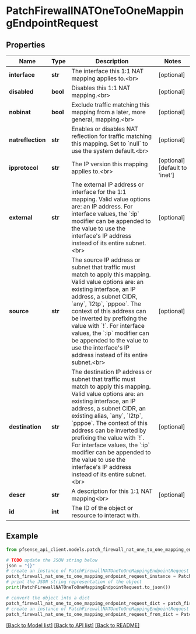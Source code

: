 # PatchFirewallNATOneToOneMappingEndpointRequest


## Properties

Name | Type | Description | Notes
------------ | ------------- | ------------- | -------------
**interface** | **str** | The interface this 1:1 NAT mapping applies to.&lt;br&gt; | [optional] 
**disabled** | **bool** | Disables this 1:1 NAT mapping.&lt;br&gt; | [optional] 
**nobinat** | **bool** | Exclude traffic matching this mapping from a later, more general, mapping.&lt;br&gt; | [optional] 
**natreflection** | **str** | Enables or disables NAT reflection for traffic matching this mapping. Set to &#x60;null&#x60; to use the system default.&lt;br&gt; | [optional] 
**ipprotocol** | **str** | The IP version this mapping applies to.&lt;br&gt; | [optional] [default to 'inet']
**external** | **str** | The external IP address or interface for the 1:1 mapping. Valid value options are: an IP address. For interface values, the &#x60;:ip&#x60;  modifier can be appended to the value to use the interface&#39;s IP address instead of its entire subnet.&lt;br&gt; | [optional] 
**source** | **str** | The source IP address or subnet that traffic must match to apply this mapping. Valid value options are: an existing interface, an IP address, a subnet CIDR, &#x60;any&#x60;, &#x60;l2tp&#x60;, &#x60;pppoe&#x60;. The context of this address can be inverted by prefixing the value with &#x60;!&#x60;. For interface values, the &#x60;:ip&#x60;  modifier can be appended to the value to use the interface&#39;s IP address instead of its entire subnet.&lt;br&gt; | [optional] 
**destination** | **str** | The destination IP address or subnet that traffic must match to apply this mapping. Valid value options are: an existing interface, an IP address, a subnet CIDR, an existing alias, &#x60;any&#x60;, &#x60;l2tp&#x60;, &#x60;pppoe&#x60;. The context of this address can be inverted by prefixing the value with &#x60;!&#x60;. For interface values, the &#x60;:ip&#x60;  modifier can be appended to the value to use the interface&#39;s IP address instead of its entire subnet.&lt;br&gt; | [optional] 
**descr** | **str** | A description for this 1:1 NAT mapping&lt;br&gt; | [optional] 
**id** | **int** | The ID of the object or resource to interact with. | 

## Example

```python
from pfsense_api_client.models.patch_firewall_nat_one_to_one_mapping_endpoint_request import PatchFirewallNATOneToOneMappingEndpointRequest

# TODO update the JSON string below
json = "{}"
# create an instance of PatchFirewallNATOneToOneMappingEndpointRequest from a JSON string
patch_firewall_nat_one_to_one_mapping_endpoint_request_instance = PatchFirewallNATOneToOneMappingEndpointRequest.from_json(json)
# print the JSON string representation of the object
print(PatchFirewallNATOneToOneMappingEndpointRequest.to_json())

# convert the object into a dict
patch_firewall_nat_one_to_one_mapping_endpoint_request_dict = patch_firewall_nat_one_to_one_mapping_endpoint_request_instance.to_dict()
# create an instance of PatchFirewallNATOneToOneMappingEndpointRequest from a dict
patch_firewall_nat_one_to_one_mapping_endpoint_request_from_dict = PatchFirewallNATOneToOneMappingEndpointRequest.from_dict(patch_firewall_nat_one_to_one_mapping_endpoint_request_dict)
```
[[Back to Model list]](../README.md#documentation-for-models) [[Back to API list]](../README.md#documentation-for-api-endpoints) [[Back to README]](../README.md)



